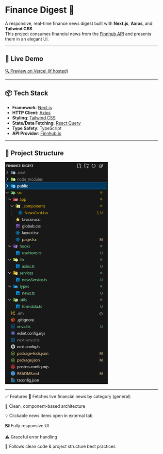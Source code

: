 # Finance Digest 📰

A responsive, real-time finance news digest built with **Next.js**, **Axios**, and **Tailwind CSS**.  
This project consumes financial news from the [Finnhub API](https://finnhub.io/docs/api/market-news) and presents them in an elegant UI.

---

## 🔗 Live Demo

[🔍 Preview on Vercel (if hosted)](https://your-finance-digest.vercel.app)

---

## 📦 Tech Stack

- **Framework**: [Next.js](https://nextjs.org/)
- **HTTP Client**: [Axios](https://axios-http.com/)
- **Styling**: [Tailwind CSS](https://tailwindcss.com/)
- **State/Data Fetching**: [React Query](https://tanstack.com/query/latest)
- **Type Safety**: TypeScript
- **API Provider**: [Finnhub.io](https://finnhub.io)

---

## 📁 Project Structure
![Project Structure Screenshot](project-structure.png)


---

✅ Features
📡 Fetches live financial news by category (general)

🧩 Clean, component-based architecture

💡 Clickable news items open in external tab

🖼 Fully responsive UI

⚠️ Graceful error handling

🎯 Follows clean code & project structure best practices